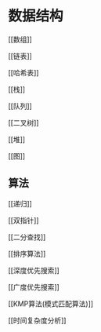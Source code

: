 # 数据结构

[[数组]]

[[链表]]

[[哈希表]]

[[栈]]

[[队列]]

[[二叉树]]

[[堆]]

[[图]]

## 算法

[[递归]]

[[双指针]]

[[二分查找]]

[[排序算法]]

[[深度优先搜索]]

[[广度优先搜索]]

[[KMP算法(模式匹配算法)]]

[[时间复杂度分析]]